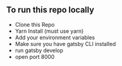 ## To run this repo locally
  - Clone this Repo
  - Yarn Install (must use yarn)
  - Add your environment variables
  - Make sure you have gatsby CLI installed
  - run gatsby develop
  - open port 8000